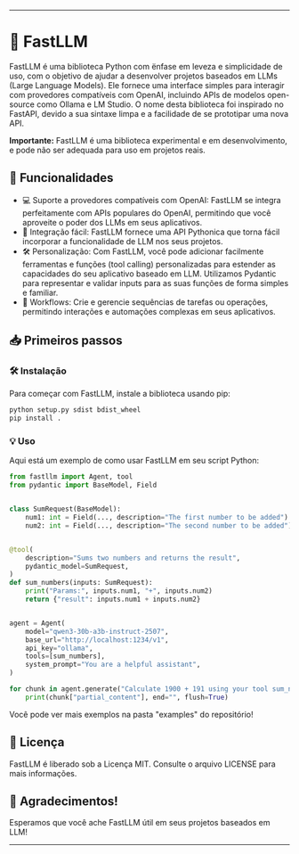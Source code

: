 
---

# 🚀 FastLLM


FastLLM é uma biblioteca Python com ënfase em leveza e simplicidade de uso, com o objetivo de ajudar a desenvolver projetos baseados em LLMs (Large Language Models). Ele fornece uma interface simples para interagir com provedores compatíveis com OpenAI, incluindo APIs de modelos open-source como Ollama e LM Studio.
O nome desta biblioteca foi inspirado no FastAPI, devido a sua sintaxe limpa e a facilidade de se prototipar uma nova API.

**Importante:** FastLLM é uma biblioteca experimental e em desenvolvimento, e pode não ser adequada para uso em projetos reais.

## 🌟 Funcionalidades

*   💻 Suporte a provedores compatíveis com OpenAI: FastLLM se integra perfeitamente com APIs populares do OpenAI, permitindo que você aproveite o poder dos LLMs em seus aplicativos.
*   🔧 Integração fácil: FastLLM fornece uma API Pythonica que torna fácil incorporar a funcionalidade de LLM nos seus projetos.
*   🛠️ Personalização: Com FastLLM, você pode adicionar facilmente ferramentas e funções (tool calling) personalizadas para estender as capacidades do seu aplicativo baseado em LLM. Utilizamos Pydantic para representar e validar inputs para as suas funções de forma simples e familiar.
*   🔄 Workflows: Crie e gerencie sequências de tarefas ou operações, permitindo interações e automações complexas em seus aplicativos.

## 📥 Primeiros passos

### 🛠️ Instalação

Para começar com FastLLM, instale a biblioteca usando pip:

```bash
python setup.py sdist bdist_wheel
pip install .
```

### 💡 Uso

Aqui está um exemplo de como usar FastLLM em seu script Python:

```python
from fastllm import Agent, tool
from pydantic import BaseModel, Field


class SumRequest(BaseModel):
    num1: int = Field(..., description="The first number to be added")
    num2: int = Field(..., description="The second number to be added")


@tool(
    description="Sums two numbers and returns the result",
    pydantic_model=SumRequest,
)
def sum_numbers(inputs: SumRequest):
    print("Params:", inputs.num1, "+", inputs.num2)
    return {"result": inputs.num1 + inputs.num2}


agent = Agent(
    model="qwen3-30b-a3b-instruct-2507",
    base_url="http://localhost:1234/v1",
    api_key="ollama",
    tools=[sum_numbers],
    system_prompt="You are a helpful assistant",
)

for chunk in agent.generate("Calculate 1900 + 191 using your tool sum_numbers", stream=True):
    print(chunk["partial_content"], end="", flush=True)

```

<p>Você pode ver mais exemplos na pasta "examples" do repositório! </p>

## 📄 Licença

FastLLM é liberado sob a Licença MIT. Consulte o arquivo LICENSE para mais informações.

## 💖 Agradecimentos!

Esperamos que você ache FastLLM útil em seus projetos baseados em LLM!

---
